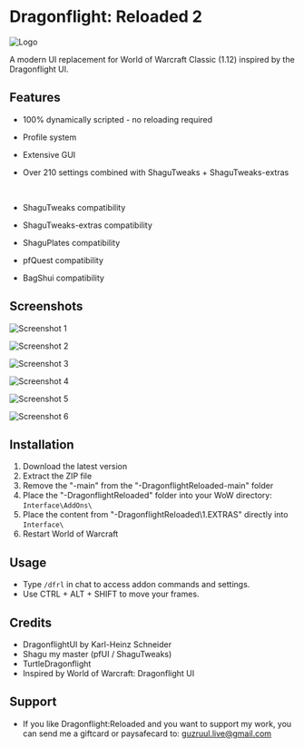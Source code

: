 # Dragonflight: Reloaded 2
![Logo](https://i.ibb.co/V0FDH29h/logo.png)

A modern UI replacement for World of Warcraft Classic (1.12) inspired by the Dragonflight UI.

## Features
- 100% dynamically scripted - no reloading required
- Profile system
- Extensive GUI
- Over 210 settings combined with ShaguTweaks + ShaguTweaks-extras

  <br>

- ShaguTweaks compatibility
- ShaguTweaks-extras compatibility
- ShaguPlates compatibility
- pfQuest compatibility
- BagShui compatibility

## Screenshots
![Screenshot 1](https://i.ibb.co/spMXBRV9/1.png)

![Screenshot 2](https://i.ibb.co/PvZkWfpP/2.png)

![Screenshot 3](https://i.ibb.co/S12FS8g/3.png)

![Screenshot 4](https://i.ibb.co/zvRDm8j/4.png)

![Screenshot 5](https://i.ibb.co/B5hSbbvC/5.png)

![Screenshot 6](https://i.ibb.co/RpzzgpnD/prev0.gif)

## Installation

1. Download the latest version
2. Extract the ZIP file
3. Remove the "-main" from the "-DragonflightReloaded-main" folder
4. Place the "-DragonflightReloaded" folder into your WoW directory: `Interface\AddOns\`
5. Place the content from "-DragonflightReloaded\1.EXTRAS" directly into `Interface\`
6. Restart World of Warcraft

## Usage

- Type `/dfrl` in chat to access addon commands and settings.
- Use CTRL + ALT + SHIFT to move your frames.

## Credits

- DragonflightUI by Karl-Heinz Schneider
- Shagu my master (pfUI / ShaguTweaks)
- TurtleDragonflight
- Inspired by World of Warcraft: Dragonflight UI

## Support

- If you like Dragonflight:Reloaded and you want
to support my work, you can send me a giftcard or paysafecard to: guzruul.live@gmail.com